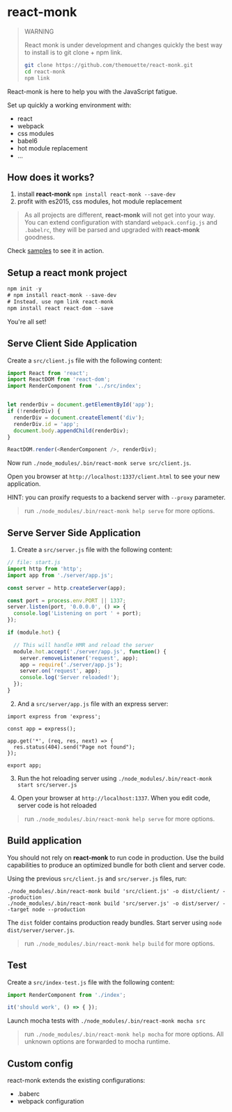 react-monk
==========

> WARNING
>
> React monk is under development and changes quickly
> the best way to install is to git clone + npm link.
>
> ``` sh
> git clone https://github.com/themouette/react-monk.git
> cd react-monk
> npm link
> ```

React-monk is here to help you with the JavaScript fatigue.

Set up quickly a working environment with:

* react
* webpack
* css modules
* babel6
* hot module replacement
* ...

## How does it works?

1. install **react-monk** `npm install react-monk --save-dev`
2. profit with es2015, css modules, hot module replacement

> As all projects are different, **react-monk** will not get into your way.
> You can extend configuration with standard `webpack.config.js` and `.babelrc`,
> they will be parsed and upgraded with **react-monk** goodness.

Check [samples](https://github.com/themouette/react-monk/tree/master/samples)
to see it in action.

## Setup a react monk project

``` javascript
npm init -y
# npm install react-monk --save-dev
# Instead, use npm link react-monk
npm install react react-dom --save
```

You're all set!

## Serve Client Side Application

Create a `src/client.js` file with the following content:

``` javascript
import React from 'react';
import ReactDOM from 'react-dom';
import RenderComponent from '../src/index';


let renderDiv = document.getElementById('app');
if (!renderDiv) {
  renderDiv = document.createElement('div');
  renderDiv.id = 'app';
  document.body.appendChild(renderDiv);
}

ReactDOM.render(<RenderComponent />, renderDiv);
```

Now run `./node_modules/.bin/react-monk serve src/client.js`.

Open you browser at `http://localhost:1337/client.html` to see your new
application.

HINT: you can proxify requests to a backend server with `--proxy` parameter.

> run `./node_modules/.bin/react-monk help serve` for more options.

## Serve Server Side Application

1. Create a `src/server.js` file with the following content:

``` javascript
// file: start.js
import http from 'http';
import app from './server/app.js';

const server = http.createServer(app);

const port = process.env.PORT || 1337;
server.listen(port, '0.0.0.0', () => {
  console.log('Listening on port ' + port);
});

if (module.hot) {

  // This will handle HMR and reload the server
  module.hot.accept('./server/app.js', function() {
    server.removeListener('request', app);
    app = require('./server/app.js');
    server.on('request', app);
    console.log('Server reloaded!');
  });
}
```

2. And a `src/server/app.js` file with an express server:

```
import express from 'express';

const app = express();

app.get('*', (req, res, next) => {
  res.status(404).send("Page not found");
});

export app;
```

3. Run the hot reloading server using `./node_modules/.bin/react-monk start
   src/server.js`

4. Open your browser at `http://localhost:1337`. When you edit code, server code
   is hot reloaded

> run `./node_modules/.bin/react-monk help serve` for more options.

## Build application

You should not rely on **react-monk** to run code in production. Use the build
capabilities to produce an optimized bundle for both client and server code.

Using the previous `src/client.js` and `src/server.js` files, run:

```
./node_modules/.bin/react-monk build 'src/client.js' -o dist/client/ --production
./node_modules/.bin/react-monk build 'src/server.js' -o dist/server/ --target node --production
```

The `dist` folder contains production ready bundles.
Start server using `node dist/server/server.js`.

> run `./node_modules/.bin/react-monk help build` for more options.

## Test

Create a `src/index-test.js` file with the following content:

``` javascript
import RenderComponent from './index';

it('should work', () => { });
```

Launch mocha tests with `./node_modules/.bin/react-monk mocha src`

> run `./node_modules/.bin/react-monk help mocha` for more options.
> All unknown options are forwarded to mocha runtime.

## Custom config

react-monk extends the existing configurations:

* .baberc
* webpack configuration

